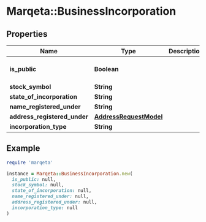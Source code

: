# Marqeta::BusinessIncorporation

## Properties

| Name | Type | Description | Notes |
| ---- | ---- | ----------- | ----- |
| **is_public** | **Boolean** |  | [optional][default to false] |
| **stock_symbol** | **String** |  | [optional] |
| **state_of_incorporation** | **String** |  | [optional] |
| **name_registered_under** | **String** |  | [optional] |
| **address_registered_under** | [**AddressRequestModel**](AddressRequestModel.md) |  | [optional] |
| **incorporation_type** | **String** |  | [optional] |

## Example

```ruby
require 'marqeta'

instance = Marqeta::BusinessIncorporation.new(
  is_public: null,
  stock_symbol: null,
  state_of_incorporation: null,
  name_registered_under: null,
  address_registered_under: null,
  incorporation_type: null
)
```


